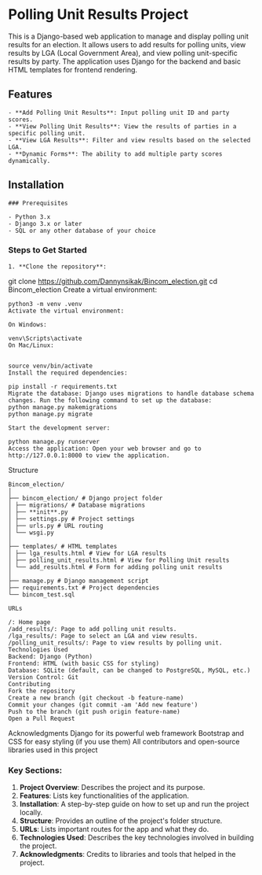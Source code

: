 # Polling Unit Results Project

This is a Django-based web application to manage and display polling unit results for an election. It allows users to add results for polling units, view results by LGA (Local Government Area), and view polling unit-specific results by party. The application uses Django for the backend and basic HTML templates for frontend rendering.

## Features

    - **Add Polling Unit Results**: Input polling unit ID and party scores.
    - **View Polling Unit Results**: View the results of parties in a specific polling unit.
    - **View LGA Results**: Filter and view results based on the selected LGA.
    - **Dynamic Forms**: The ability to add multiple party scores dynamically.

## Installation

    ### Prerequisites

    - Python 3.x
    - Django 3.x or later
    - SQL or any other database of your choice

### Steps to Get Started

    1. **Clone the repository**:

git clone https://github.com/Dannynsikak/Bincom_election.git
cd Bincom_election
Create a virtual environment:

    python3 -m venv .venv
    Activate the virtual environment:

    On Windows:

    venv\Scripts\activate
    On Mac/Linux:


    source venv/bin/activate
    Install the required dependencies:

    pip install -r requirements.txt
    Migrate the database: Django uses migrations to handle database schema changes. Run the following command to set up the database:
    python manage.py makemigrations
    python manage.py migrate

    Start the development server:

    python manage.py runserver
    Access the application: Open your web browser and go to http://127.0.0.1:8000 to view the application.

Structure

    Bincom_election/
    │
    ├── bincom_election/ # Django project folder
    │ ├── migrations/ # Database migrations
    │ ├── **init**.py
    │ ├── settings.py # Project settings
    │ ├── urls.py # URL routing
    │ └── wsgi.py
    │
    ├── templates/ # HTML templates
    │ ├── lga_results.html # View for LGA results
    │ ├── polling_unit_results.html # View for Polling Unit results
    │ └── add_results.html # Form for adding polling unit results
    │
    ├── manage.py # Django management script
    ├── requirements.txt # Project dependencies
    └── bincom_test.sql

    URLs

    /: Home page
    /add_results/: Page to add polling unit results.
    /lga_results/: Page to select an LGA and view results.
    /polling_unit_results/: Page to view results by polling unit.
    Technologies Used
    Backend: Django (Python)
    Frontend: HTML (with basic CSS for styling)
    Database: SQLite (default, can be changed to PostgreSQL, MySQL, etc.)
    Version Control: Git
    Contributing
    Fork the repository
    Create a new branch (git checkout -b feature-name)
    Commit your changes (git commit -am 'Add new feature')
    Push to the branch (git push origin feature-name)
    Open a Pull Request

Acknowledgments
Django for its powerful web framework
Bootstrap and CSS for easy styling (if you use them)
All contributors and open-source libraries used in this project

### Key Sections:

1. **Project Overview**: Describes the project and its purpose.
2. **Features**: Lists key functionalities of the application.
3. **Installation**: A step-by-step guide on how to set up and run the project locally.
4. **Structure**: Provides an outline of the project's folder structure.
5. **URLs**: Lists important routes for the app and what they do.
6. **Technologies Used**: Describes the key technologies involved in building the project.
7. **Acknowledgments**: Credits to libraries and tools that helped in the project.
